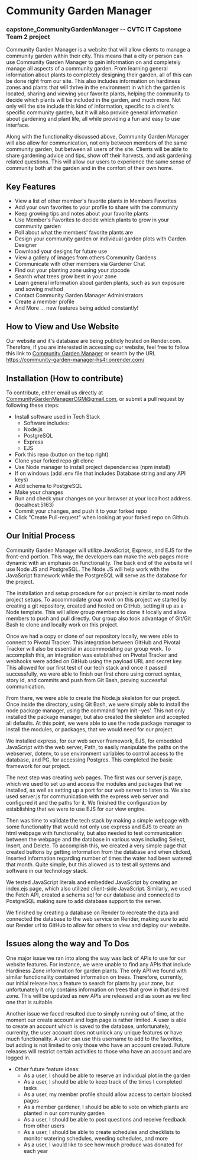 # Community Garden Manager
### capstone_CommunityGardenManager -- CVTC IT Capstone Team 2 project
Community Garden Manager is a website that will allow clients to manage a community garden within their city. This means that a city or person can use Community Garden Manager to gain information on and completely manage all aspects of a community garden. From learning general information about plants to completely designing their garden, all of this can be done right from our site. This also includes information on hardiness zones and plants that will thrive in the environment in which the garden is located, sharing and viewing your favorite plants, helping the community to decide which plants will be included in the garden, and much more. Not only will the site include this kind of information, specific to a client's specific community garden, but it will also provide general information about gardening and plant life, all while providing a fun and easy to use interface.

Along with the functionality discussed above, Community Garden Manager will also allow for communication, not only between members of the same community garden, but between all users of the site. Clients will be able to share gardening advice and tips, show off their harvests, and ask gardening related questions. This will allow our users to experience the same sense of community both at the garden and in the comfort of their own home.

## Key Features
- View a list of other member's favorite plants in Members Favorites
- Add your own favorites to your profile to share with the community
- Keep growing tips and notes about your favorite plants
- Use Member's Favorites to decide which plants to grow in your community garden
- Poll about what the members’ favorite plants are
- Design your community garden or individual garden plots with Garden Designer
- Download your designs for future use
- View a gallery of images from others Community Gardens
- Communicate with other members via Gardener Chat
- Find out your planting zone using your zipcode
- Search what trees grow best in your zone
- Learn general information about garden plants, such as sun exposure and sowing method
- Contact Community Garden Manager Administrators
- Create a member profile
- And More ... new features being added constantly!

## How to View and Use Website
Our website and it's database are being publicly hosted on Render.com. Therefore, if you are interested in accessing our website, feel free to follow this link to [Community Garden Manager](https://community-garden-manager-hs4r.onrender.com/) or search by the URL https://community-garden-manager-hs4r.onrender.com/

## Installation (How to contribute)
To contribute, either email us directly at CommunityGardenManagerCGM@gmail.com, or submit a pull request by following these steps:
- Install software used in Tech Stack
  - Software includes:
   - Node.js
   - PostgreSQL
   - Express
   - EJS
- Fork this repo (button on the top right)
- Clone your forked repo git clone
- Use Node manager to install project dependencies (npm install)
- If on windows (add .env file that includes Database string and any API keys)
- Add schema to PostgreSQL
- Make your changes
- Run and check your changes on your browser at your localhost address. (localhost:5163)
- Commit your changes, and push it to your forked repo
- Click "Create Pull-request" when looking at your forked repo on Github.

## Our Initial Process
Community Garden Manager will utilize JavaScript, Express, and EJS for the front-end portion. This way, the developers can make the web pages more dynamic with an emphasis on functionality. The back end of the website will use Node JS and PostgreSQL. The Node JS will help work with the JavaScript framework while the PostgreSQL will serve as the database for the project.

The installation and setup procedure for our project is similar to most node project setups. To accommodate group work on this project we started by creating a git repository, created and hosted on GitHub, setting it up as a Node template. This will allow group members to clone it locally and allow members to push and pull directly. Our group also took advantage of Git/Git Bash to clone and locally work on this project. 

Once we had a copy or clone of our repository locally, we were able to connect to Pivotal Tracker. This integration between GitHub and Pivotal Tracker will also be essential in accommodating our group work. To accomplish this, an integration was established on Pivotal Tracker and webhooks were added on GitHub using the payload URL and secret key. This allowed for our first test of our tech stack and once it passed successfully, we were able to finish our first chore using correct syntax, story id, and commits and push from Git Bash, proving successful communication.

From there, we were able to create the Node.js skeleton for our project. Once inside the directory, using Git Bash, we were simply able to install the node package manager, using the command ‘npm init –yes’. This not only installed the package manager, but also created the skeleton and accepted all defaults. At this point, we were able to use the node package manager to install the modules, or packages, that we would need for our project. 

We installed express, for our web server framework, EJS, for embedded JavaScript with the web server, Path, to easily manipulate the paths on the webserver, dotenv, to use environment variables to control access to the database, and PG, for accessing Postgres. This completed the basic framework for our project.

The next step was creating web pages. The first was our server.js page, which we used to set up and access the modules and packages that we installed, as well as setting up a port for our web server to listen to. We also used server.js for communication with the express web server and configured it and the paths for it. We finished the configuration by establishing that we were to use EJS for our view engine.

Then was time to validate the tech stack by making a simple webpage with some functionality that would not only use express and EJS to create an html webpage with functionality, but also needed to test communication between the webpage and the database in various ways including Select, Insert, and Delete. To accomplish this, we created a very simple page that created buttons by getting information from the database and when clicked, Inserted information regarding number of times the water had been watered that month. Quite simple, but this allowed us to test all systems and software in our technology stack.

We tested JavaScript literals and embedded JavaScript by creating an index.ejs page, which also utilized client-side JavaScript. Similarly, we used the Fetch API, created a schema.sql for our database and connected to PostgreSQL making sure to add database support to the server. 

We finished by creating a database on Render to recreate the data and connected the database to the web service on Render, making sure to add our Render url to GitHub to allow for others to view and deploy our website.

## Issues along the way and To Dos
One major issue we ran into along the way was lack of APIs to use for our website features. For instance, we were unable to find any APIs that include Hardiness Zone information for garden plants. The only 
API we found with similar functionality contained information on trees. Therefore, currently, our initial release has a feature to search for plants by your zone, but unfortunately it only contains information on
trees that grow in that desired zone. This will be updated as new APIs are released and as soon as we find one that is suitable.

Another issue we faced resulted due to simply running out of time, at the moment our create account and login page is rather limited. A user is able to create an account which is saved to the database,
unfortunately, currenlty, the user account does not unlock any unique features or have much functionality. A user can use this username to add to the favorites, but adding is not limited to only those
who have an account created. Future releases will restrict certain activities to those who have an account and are logged in.

- Other future feature ideas:
  - As a user, I should be able to reserve an individual plot in the garden
  - As a user, I should be able to keep track of the times I completed tasks
  - As a user, my member profile should allow access to certain blocked pages
  - As a member gardener, I should be able to vote on which plants are planted in our community garden
  - As a user, I should be able to post questions and receive feedback from other users
  - As a user, I should be able to create schedules and checklists to monitor watering schedules, weeding schedules, and more
  - As a user, I would like to see how much produce was donated for each year
